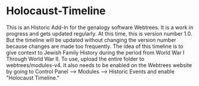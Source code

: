 # Holocaust-Timeline
This is an Historic Add-In for the genalogy software Webtrees. 
It is a work in progress and gets updated regularly.
At this time, this is version number 1.0. But the timeline will be updated without changing the version number because changes are made too frequently.
The idea of this timeline is to give context to Jewish Family History during the period from World War I Through World War II.
To use, upload the entire folder to webtrees/modules-v4.
It also needs to be enabled on the Webtrees website by going to Control Panel --> Modules --> Historic Events and enable "Holocaust Timeline."
